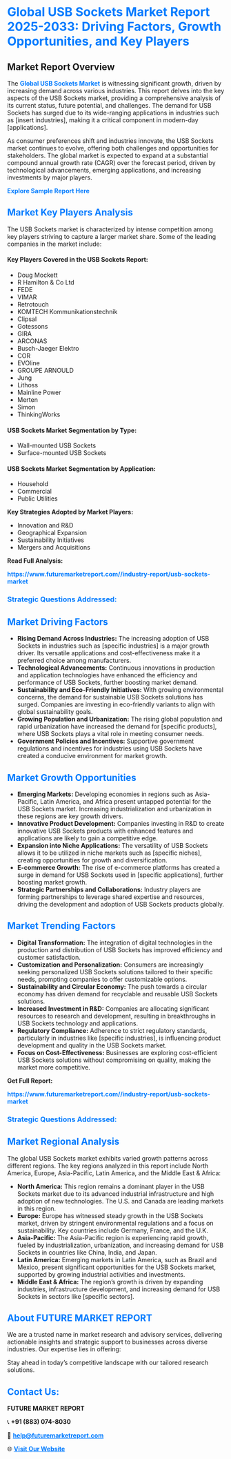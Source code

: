 <h1 style="color: #007BFF;">Global USB Sockets Market Report 2025-2033: Driving Factors, Growth Opportunities, and Key Players</h1>

<section id="overview">
<h2>Market Report Overview</h2>
<p>The <a href="https://www.futuremarketreport.com//industry-report/usb-sockets-market" style="color: #007BFF; text-decoration: none;"><strong>Global USB Sockets Market</strong></a> is witnessing significant growth, driven by increasing demand across various industries. This report delves into the key aspects of the USB Sockets market, providing a comprehensive analysis of its current status, future potential, and challenges. The demand for USB Sockets has surged due to its wide-ranging applications in industries such as [insert industries], making it a critical component in modern-day [applications].</p>
<p>As consumer preferences shift and industries innovate, the USB Sockets market continues to evolve, offering both challenges and opportunities for stakeholders. The global market is expected to expand at a substantial compound annual growth rate (CAGR) over the forecast period, driven by technological advancements, emerging applications, and increasing investments by major players.</p>
</section>

<section id="overview">
<p><a href="https://www.futuremarketreport.com//request-sample/reportId=83087" style="color: #007BFF; text-decoration: none;"><strong>Explore Sample Report Here</strong></a></p>
</section>

<section id="key-players">
<h2 style="color: #007BFF;">Market Key Players Analysis</h2>
<p>The USB Sockets market is characterized by intense competition among key players striving to capture a larger market share. Some of the leading companies in the market include:</p>
<h4>Key Players Covered in the USB Sockets Report:</h4>
<ul><li>Doug Mockett</li><li>R Hamilton &amp; Co Ltd</li><li>FEDE</li><li>VIMAR</li><li>Retrotouch</li><li>KOMTECH Kommunikationstechnik</li><li>Clipsal</li><li>Gotessons</li><li>GIRA</li><li>ARCONAS</li><li>Busch-Jaeger Elektro</li><li>COR</li><li>EVOline</li><li>GROUPE ARNOULD</li><li>Jung</li><li>Lithoss</li><li>Mainline Power</li><li>Merten</li><li>Simon</li><li>ThinkingWorks</li></ul>
<h4>USB Sockets Market Segmentation by Type:</h4>
<ul><li>Wall-mounted USB Sockets</li><li>Surface-mounted USB Sockets</li></ul>

<h4>USB Sockets Market Segmentation by Application:</h4>
<ul><li>Household</li><li>Commercial</li><li>Public Utilities</li></ul>
<p><strong>Key Strategies Adopted by Market Players:</strong></p>
<ul>
<li>Innovation and R&D</li>
<li>Geographical Expansion</li>
<li>Sustainability Initiatives</li>
<li>Mergers and Acquisitions</li>
</ul>
</section>

<section>
<p><strong>Read Full Analysis: </strong></p><a href="https://www.futuremarketreport.com//industry-report/usb-sockets-market" style="color: #007BFF; text-decoration: none;"><strong>https://www.futuremarketreport.com//industry-report/usb-sockets-market</strong></a>
<h3 style="color: #007BFF;">Strategic Questions Addressed:</h3>
</section>

<section id="driving-factors">
<h2 style="color: #007BFF;">Market Driving Factors</h2>
<ul>
<li><strong>Rising Demand Across Industries:</strong> The increasing adoption of USB Sockets in industries such as [specific industries] is a major growth driver. Its versatile applications and cost-effectiveness make it a preferred choice among manufacturers.</li>
<li><strong>Technological Advancements:</strong> Continuous innovations in production and application technologies have enhanced the efficiency and performance of USB Sockets, further boosting market demand.</li>
<li><strong>Sustainability and Eco-Friendly Initiatives:</strong> With growing environmental concerns, the demand for sustainable USB Sockets solutions has surged. Companies are investing in eco-friendly variants to align with global sustainability goals.</li>
<li><strong>Growing Population and Urbanization:</strong> The rising global population and rapid urbanization have increased the demand for [specific products], where USB Sockets plays a vital role in meeting consumer needs.</li>
<li><strong>Government Policies and Incentives:</strong> Supportive government regulations and incentives for industries using USB Sockets have created a conducive environment for market growth.</li>
</ul>
</section>

<section id="growth-opportunities">
<h2 style="color: #007BFF;">Market Growth Opportunities</h2>
<ul>
<li><strong>Emerging Markets:</strong> Developing economies in regions such as Asia-Pacific, Latin America, and Africa present untapped potential for the USB Sockets market. Increasing industrialization and urbanization in these regions are key growth drivers.</li>
<li><strong>Innovative Product Development:</strong> Companies investing in R&D to create innovative USB Sockets products with enhanced features and applications are likely to gain a competitive edge.</li>
<li><strong>Expansion into Niche Applications:</strong> The versatility of USB Sockets allows it to be utilized in niche markets such as [specific niches], creating opportunities for growth and diversification.</li>
<li><strong>E-commerce Growth:</strong> The rise of e-commerce platforms has created a surge in demand for USB Sockets used in [specific applications], further boosting market growth.</li>
<li><strong>Strategic Partnerships and Collaborations:</strong> Industry players are forming partnerships to leverage shared expertise and resources, driving the development and adoption of USB Sockets products globally.</li>
</ul>
</section>

<section id="trending-factors">
<h2 style="color: #007BFF;">Market Trending Factors</h2>
<ul>
<li><strong>Digital Transformation:</strong> The integration of digital technologies in the production and distribution of USB Sockets has improved efficiency and customer satisfaction.</li>
<li><strong>Customization and Personalization:</strong> Consumers are increasingly seeking personalized USB Sockets solutions tailored to their specific needs, prompting companies to offer customizable options.</li>
<li><strong>Sustainability and Circular Economy:</strong> The push towards a circular economy has driven demand for recyclable and reusable USB Sockets solutions.</li>
<li><strong>Increased Investment in R&D:</strong> Companies are allocating significant resources to research and development, resulting in breakthroughs in USB Sockets technology and applications.</li>
<li><strong>Regulatory Compliance:</strong> Adherence to strict regulatory standards, particularly in industries like [specific industries], is influencing product development and quality in the USB Sockets market.</li>
<li><strong>Focus on Cost-Effectiveness:</strong> Businesses are exploring cost-efficient USB Sockets solutions without compromising on quality, making the market more competitive.</li>
</ul>
</section>

<section>
<p><strong>Get Full Report: </strong></p><a href="https://www.futuremarketreport.com//industry-report/usb-sockets-market" style="color: #007BFF; text-decoration: none;"><strong>https://www.futuremarketreport.com//industry-report/usb-sockets-market</strong></a>
<h3 style="color: #007BFF;">Strategic Questions Addressed:</h3>
</section>


<section id="regional-analysis">
<h2 style="color: #007BFF;">Market Regional Analysis</h2>
<p>The global USB Sockets market exhibits varied growth patterns across different regions. The key regions analyzed in this report include North America, Europe, Asia-Pacific, Latin America, and the Middle East & Africa:</p>
<ul>
<li><strong>North America:</strong> This region remains a dominant player in the USB Sockets market due to its advanced industrial infrastructure and high adoption of new technologies. The U.S. and Canada are leading markets in this region.</li>
<li><strong>Europe:</strong> Europe has witnessed steady growth in the USB Sockets market, driven by stringent environmental regulations and a focus on sustainability. Key countries include Germany, France, and the U.K.</li>
<li><strong>Asia-Pacific:</strong> The Asia-Pacific region is experiencing rapid growth, fueled by industrialization, urbanization, and increasing demand for USB Sockets in countries like China, India, and Japan.</li>
<li><strong>Latin America:</strong> Emerging markets in Latin America, such as Brazil and Mexico, present significant opportunities for the USB Sockets market, supported by growing industrial activities and investments.</li>
<li><strong>Middle East & Africa:</strong> The region’s growth is driven by expanding industries, infrastructure development, and increasing demand for USB Sockets in sectors like [specific sectors].</li>
</ul>
</section>

<footer>
<h2 style="color: #007BFF;">About FUTURE MARKET REPORT</h2>
<p>We are a trusted name in market research and advisory services, delivering actionable insights and strategic support to businesses across diverse industries. Our expertise lies in offering:</p>

<p>Stay ahead in today’s competitive landscape with our tailored research solutions.</p>

<h2 style="color: #007BFF;">Contact Us:</h2>
<p><strong>FUTURE MARKET REPORT</strong></p>
<p>📞 <strong>+91 (883) 074-8030</strong></p>
<p>📧 <strong><a href="mailto:help@futuremarketreport.com" style="color: #007BFF;">help@futuremarketreport.com</a></strong></p>
<p>🌐 <strong><a href="https://www.futuremarketreport.com/" style="color: #007BFF;">Visit Our Website</a></strong></p>
</footer>